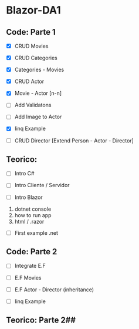 # Blazor-DA1 #

## Code: Parte 1 ## 

- [X] CRUD Movies
- [X] CRUD Categories
- [X] Categories - Movies
- [X] CRUD Actor
- [X] Movie - Actor [n-n]
- [ ] Add Validatons
- [ ] Add Image to Actor
- [X] linq Example
- [ ] CRUD Director [Extend Person - Actor - Director]


## Teorico: ##

- [ ] Intro C#
- [ ] Intro Cliente / Servidor

- [ ] Intro Blazor 
1. dotnet console 
2. how to run app
3. html / .razor
- [ ] First example .net 


## Code: Parte 2 ## 
- [ ] Integrate E.F
- [ ] E.F Movies
- [ ] E.F Actor - Director (inheritance)
- [ ] linq Example


## Teorico: Parte 2##

